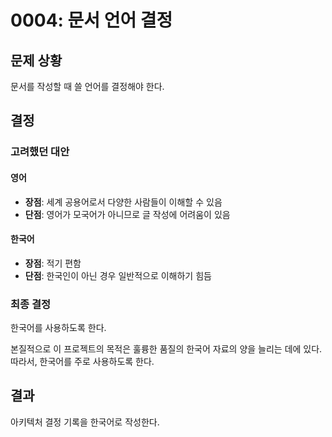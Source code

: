 # 0004: 문서 언어 결정

## 문제 상황

문서를 작성할 때 쓸 언어를 결정해야 한다.

## 결정

### 고려했던 대안

#### 영어

- **장점**: 세계 공용어로서 다양한 사람들이 이해할 수 있음
- **단점**: 영어가 모국어가 아니므로 글 작성에 어려움이 있음

#### 한국어

- **장점**: 적기 편함
- **단점**: 한국인이 아닌 경우 일반적으로 이해하기 힘듬

### 최종 결정

한국어를 사용하도록 한다.

본질적으로 이 프로젝트의 목적은 훌륭한 품질의 한국어 자료의 양을 늘리는 데에 있다.
따라서, 한국어를 주로 사용하도록 한다.

## 결과

아키텍처 결정 기록을 한국어로 작성한다.
